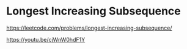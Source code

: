 # Longest Increasing Subsequence

https://leetcode.com/problems/longest-increasing-subsequence/

https://youtu.be/cjWnW0hdF1Y